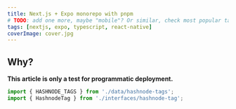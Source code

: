 ```yaml
---
title: Next.js + Expo monorepo with pnpm
# TODO: add one more, maybe "mobile"? Or similar, check most popular tags on Hashnode.
tags: [nextjs, expo, typescript, react-native]
coverImage: cover.jpg
---
```


## Why?

**This article is only a test for programmatic deployment.**

```ts
import { HASHNODE_TAGS } from './data/hashnode-tags';
import { HashnodeTag } from './interfaces/hashnode-tag';
```
